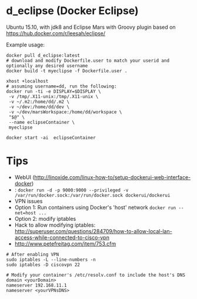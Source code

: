 # d_eclipse  (Docker Eclipse)

Ubuntu 15.10, with jdk8 and Eclipse Mars with Groovy plugin based on https://hub.docker.com/r/leesah/eclipse/

Example usage:
```
docker pull d_eclipse:latest
# download and modify Dockerfile.user to match your userid and optionally any desired username
docker build -t myeclipse -f Dockerfile.user .

xhost +localhost
# assuming username=dd, run the following:
docker run -ti -e DISPLAY=$DISPLAY \
 -v /tmp/.X11-unix:/tmp/.X11-unix \
 -v ~/.m2:/home/dd/.m2 \
 -v ~/dev:/home/dd/dev \
 -v ~/dev/marsWorkspace:/home/dd/workspace \
 "$@" \
 --name eclipseContainer \
 myeclipse

docker start -ai  eclipseContainer
```

# Tips
* WebUI (http://linoxide.com/linux-how-to/setup-dockerui-web-interface-docker)
 * : ```docker run -d -p 9000:9000 --privileged -v /var/run/docker.sock:/var/run/docker.sock dockerui/dockerui```
* VPN issues
 * Option 1: Run containers using Docker's 'host' network  ```docker run --net=host ...```
 * Option 2: modify iptables
  * Hack to allow modifying iptables: http://superuser.com/questions/284709/how-to-allow-local-lan-access-while-connected-to-cisco-vpn
  * http://www.petefreitag.com/item/753.cfm
```
# After enabling VPN
sudo iptables -L --line-numbers -n
sudo iptables -D ciscovpn 22

# Modify your container's /etc/resolv.conf to include the host's DNS
domain <yourDomain>
nameserver 192.168.11.1
nameserver <yourVPNsDNS>
```
